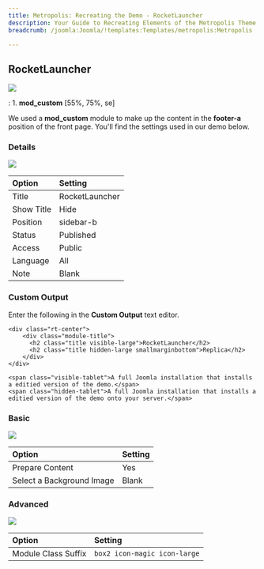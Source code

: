```yaml
---
title: Metropolis: Recreating the Demo - RocketLauncher
description: Your Guide to Recreating Elements of the Metropolis Theme for Joomla
breadcrumb: /joomla:Joomla/!templates:Templates/metropolis:Metropolis

---
```


RocketLauncher
-----
![][demo]

:   1. **mod_custom** [55%, 75%, se]

We used a **mod_custom** module to make up the content in the **footer-a** position of the front page. You'll find the settings used in our demo below.

### Details
![][demo2]

| Option     | Setting        |  
| :--------- | :------------- |  
| Title      | RocketLauncher |  
| Show Title | Hide           |  
| Position   | sidebar-b      |  
| Status     | Published      |  
| Access     | Public         |  
| Language   | All            |  
| Note       | Blank          |  

### Custom Output
Enter the following in the **Custom Output** text editor.

~~~
<div class="rt-center">
    <div class="module-title">
      <h2 class="title visible-large">RocketLauncher</h2>
      <h2 class="title hidden-large smallmarginbottom">Replica</h2>
    </div>
</div>

<span class="visible-tablet">A full Joomla installation that installs a editied version of the demo.</span>
<span class="hidden-tablet">A full Joomla installation that installs a editied version of the demo onto your server.</span>
~~~

### Basic
![][demo3]

| Option                    | Setting |  
| :------------------------ | :------ |  
| Prepare Content           | Yes     |  
| Select a Background Image | Blank   |

### Advanced
![][demo4]

| Option              | Setting                      |  
| :------------------ | :--------------------------- |  
| Module Class Suffix | `box2 icon-magic icon-large` |  

[demo]: assets/demo_5.jpeg
[demo2]: assets/launcher_1.jpeg
[demo3]: assets/launcher_2.jpeg
[demo4]: assets/launcher_3.jpeg